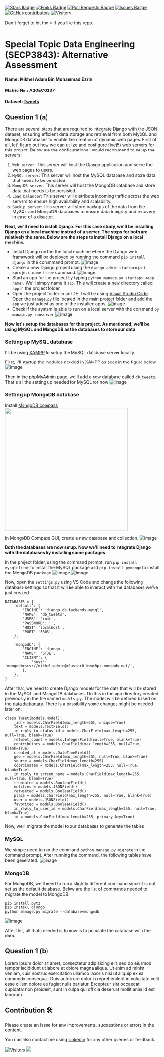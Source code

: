 <a href="https://github.com/drshahizan/SECP3843/stargazers"><img src="https://img.shields.io/github/stars/drshahizan/SECP3843" alt="Stars Badge"/></a>
<a href="https://github.com/drshahizan/SECP3843/network/members"><img src="https://img.shields.io/github/forks/drshahizan/SECP3843" alt="Forks Badge"/></a>
<a href="https://github.com/drshahizan/SECP3843/pulls"><img src="https://img.shields.io/github/issues-pr/drshahizan/SECP3843" alt="Pull Requests Badge"/></a>
<a href="https://github.com/drshahizan/SECP3843/issues"><img src="https://img.shields.io/github/issues/drshahizan/SECP3843" alt="Issues Badge"/></a>
<a href="https://github.com/drshahizan/SECP3843/graphs/contributors"><img alt="GitHub contributors" src="https://img.shields.io/github/contributors/drshahizan/SECP3843?color=2b9348"></a>
![Visitors](https://api.visitorbadge.io/api/visitors?path=https%3A%2F%2Fgithub.com%2Fdrshahizan%2FSECP3843&labelColor=%23d9e3f0&countColor=%23697689&style=flat)


Don't forget to hit the :star: if you like this repo.

# Special Topic Data Engineering (SECP3843): Alternative Assessment

#### Name: Mikhel Adam Bin Muhammad Ezrin
#### Matric No.: A20EC0237
#### Dataset: [Tweets](https://github.com/drshahizan/dataset/tree/main/mongodb/06-tweets)

## Question 1 (a)
There are several steps that are required to integrate Django with the JSON dataset, ensuring efficient data storage and retrieval from both MySQL and MongoDB databases to enable the creation of dynamic web pages. First of all, let' figure out how we can utilize and configure five(5) web servers for this project. Below are the configurations I would recommend to setup the servers:

1. `Web server`: This server will host the Django application and serve the web pages to users.
2. `MySQL server`: This server will host the MySQL database and store data that needs to be persisted.
3. `MongoDB server`: This server will host the MongoDB database and store data that needs to be persisted.
4. `Load balancer`: This server will distribute incoming traffic across the web servers to ensure high availability and scalability.
5. `Backup server`: This server will store backups of the data from the MySQL and MongoDB databases to ensure data integrity and recovery in case of a disaster.

**Next, we'll need to install Django. For this case study, we'll be installing Django on a local machine instead of a server. The steps for both are relatively the same. Below are the steps to install Django on a local machine:**
   - Install Django on the the local machine where the Django web framework will be deployed by running the command `pip install django` in the commmand prompt.
     ![image](https://github.com/drshahizan/SECP3843/blob/main/submission/HUNK12/question1/files/images/install%20django.png)
   - Create a new Django project using the `django-admin startproject <project name here>` command. 
     ![image](https://github.com/drshahizan/SECP3843/assets/3646429/251536ce-c663-4dcd-8c36-3943d19cf415)
   - Start an app for the project by typing `python manage.py startapp <app name>`. We'll simply name it `app`. This will create a new directory called `app` in the project folder
   - Open the project folder in an IDE. I will be using [Visual Studio Code](https://code.visualstudio.com/). Open the `manage.py` file located in the main project folder and add the `app` we just added as one of the installed apps.
    ![image](https://github.com/drshahizan/SECP3843/assets/3646429/1be8fdcb-70f4-4ecd-b91f-237eaa3daeb5)
   - Check if the system is able to run on a local server with the command `py manage.py runserver`
     ![image](https://github.com/drshahizan/SECP3843/assets/3646429/8e5ca02b-6dda-48f4-ac80-e9e1bd8588d2)

**Now let's setup the databases for this project. As mentioned, we'll be using MySQL and MongoDB as the databases to store our data**

### Setting up MySQL database
I'll be using [XAMPP](https://www.apachefriends.org/index.html) to setup the MySQL database server locally.

First, I'll startup the modules needed in XAMPP as seen in the figure below
![image](https://github.com/drshahizan/SECP3843/assets/3646429/bcf98adb-a02c-404c-8f7f-7a2b25eaebb7)

Then in the phpMyAdmin page, we'll add a new database called  `db_tweets`. That's all the setting up needed for MySQL for now
![image](https://github.com/drshahizan/SECP3843/assets/3646429/2344ad95-588d-4c19-8ec0-54aad6a2226d)

### Setting up MongoDB database
Install [MongoDB compass](https://www.mongodb.com/try/download/compass) 
<img src="https://github.com/drshahizan/SECP3843/assets/3646429/34fee783-a4aa-42af-a5b3-0bdb93c7e7a2" width="400">

In MongoDB Compass GUI, create a new database and collection.
![image](https://github.com/drshahizan/SECP3843/assets/3646429/90319dec-2898-4a61-80f9-ef23c6865b45)

**Both the databases are now setup. Now we'll need to integrate Django with the databases by installing some packages**

In the project folder, using the command prompt, run `pip install mysqlclient` to install the MySQL package and `pip install pymongo` to install the MongoDB package
![image](https://github.com/drshahizan/SECP3843/assets/3646429/6e17381f-6339-4dfb-91f8-8ac3121271ea)
![image](https://github.com/drshahizan/SECP3843/assets/3646429/ee292032-9698-4d66-a6bc-5c4d4efad735)

Now, open the `settings.py` using VS Code and change the following database settings so that it will be able to interact with the databases we've just created
```
DATABASES = {
	'default': {
		'ENGINE': 'django.db.backends.mysql',
		'NAME': 'db_tweets',
		'USER': 'root',
		'PASSWORD': '',
		'HOST':'localhost',
		'PORT':'3306',
	},

    'mongodb': {
        'ENGINE': 'djongo',
        'NAME': 'STDE',
        'CLIENT': {
            'host': 'mongodb+srv://mikhel:admin@cluster0.kwav8pt.mongodb.net/',
        },
    },
}
```
After that, we need to create Django models for the data that will be stored in the MySQL and MongoDB databases. Do this in the app directory created previously in the file named `models.py`. The model will be defined based on the [data dictionary](https://github.com/drshahizan/dataset/tree/main/mongodb/06-tweets#data-dictionary). There is a possibility some changes might be needed later on.
```
class Tweet(models.Model):
    _id = models.CharField(max_length=255, unique=True)
    text = models.TextField()
    in_reply_to_status_id = models.CharField(max_length=255, null=True, blank=True)
    retweet_count = models.IntegerField(null=True, blank=True)
    contributors = models.CharField(max_length=255, null=True, blank=True)
    created_at = models.DateTimeField()
    geo = models.CharField(max_length=255, null=True, blank=True)
    source = models.CharField(max_length=255)
    coordinates = models.CharField(max_length=255, null=True, blank=True)
    in_reply_to_screen_name = models.CharField(max_length=255, null=True, blank=True)
    truncated = models.BooleanField()
    entities = models.JSONField()
    retweeted = models.BooleanField()
    place = models.CharField(max_length=255, null=True, blank=True)
    user = models.JSONField()
    favorited = models.BooleanField()
    in_reply_to_user_id = models.CharField(max_length=255, null=True, blank=True)
    id = models.CharField(max_length=255, primary_key=True)
```
Now, we'll migrate the model to our databases to generate the tables
### MySQL
We simple need to run the command `python manage.py migrate` in the command prompt. After running the command, the following tables have been generated.
![image](https://github.com/drshahizan/SECP3843/assets/3646429/fbca9be3-6681-4302-b8dc-1d1e0725fe1a)

### MongoDB
For MongoDB, we'll need to run a slightly different command since it is not set as the default database. Below are the list of commands needed to migrate the model to MongoDB
```
pip install pytz
pip install djongo
python manage.py migrate --database=mongodb
```
![image](https://github.com/drshahizan/SECP3843/assets/3646429/726c9445-bb1f-4704-9c74-f8af7cee5c95)

After this, all thats needed is to now is to populate the database with the data.

## Question 1 (b)
Lorem ipsum dolor sit amet, consectetur adipisicing elit, sed do eiusmod tempor incididunt ut labore et dolore magna aliqua. Ut enim ad minim veniam, quis nostrud exercitation ullamco laboris nisi ut aliquip ex ea commodo consequat. Duis aute irure dolor in reprehenderit in voluptate velit esse cillum dolore eu fugiat nulla pariatur. Excepteur sint occaecat cupidatat non proident, sunt in culpa qui officia deserunt mollit anim id est laborum.





## Contribution 🛠️
Please create an [Issue](https://github.com/drshahizan/special-topic-data-engineering/issues) for any improvements, suggestions or errors in the content.

You can also contact me using [Linkedin](https://www.linkedin.com/in/mikhel-adam/) for any other queries or feedback.

[![Visitors](https://api.visitorbadge.io/api/visitors?path=https%3A%2F%2Fgithub.com%2Fdrshahizan&labelColor=%23697689&countColor=%23555555&style=plastic)](https://visitorbadge.io/status?path=https%3A%2F%2Fgithub.com%2Fdrshahizan)
![](https://hit.yhype.me/github/profile?user_id=81284918)


